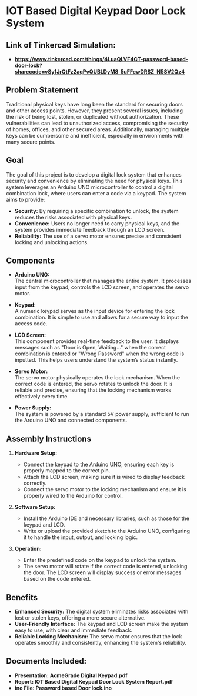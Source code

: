 # IOT Based Digital Keypad Door Lock System

## Link of Tinkercad Simulation:
- **https://www.tinkercad.com/things/4LuaQLVF4CT-password-based-door-lock?sharecode=vSy1JrQtFz2aqPvQUBLDyM8_5uFFewDRSZ_N5SV2Qz4**

## Problem Statement
Traditional physical keys have long been the standard for securing doors and other access points. However, they present several issues, including the risk of being lost, stolen, or duplicated without authorization. These vulnerabilities can lead to unauthorized access, compromising the security of homes, offices, and other secured areas. Additionally, managing multiple keys can be cumbersome and inefficient, especially in environments with many secure points.

## Goal
The goal of this project is to develop a digital lock system that enhances security and convenience by eliminating the need for physical keys. This system leverages an Arduino UNO microcontroller to control a digital combination lock, where users can enter a code via a keypad. The system aims to provide:

- **Security:** By requiring a specific combination to unlock, the system reduces the risks associated with physical keys.
- **Convenience:** Users no longer need to carry physical keys, and the system provides immediate feedback through an LCD screen.
- **Reliability:** The use of a servo motor ensures precise and consistent locking and unlocking actions.

## Components

- **Arduino UNO:**  
  The central microcontroller that manages the entire system. It processes input from the keypad, controls the LCD screen, and operates the servo motor.
- **Keypad:**  
  A numeric keypad serves as the input device for entering the lock combination. It is simple to use and allows for a secure way to input the access code.
- **LCD Screen:**  
  This component provides real-time feedback to the user. It displays messages such as "Door is Open, Waiting..." when the correct combination is entered or "Wrong Password" when the wrong code is inputted. This helps users understand the system’s status instantly.
- **Servo Motor:**  
  The servo motor physically operates the lock mechanism. When the correct code is entered, the servo rotates to unlock the door. It is reliable and precise, ensuring that the locking mechanism works effectively every time.

- **Power Supply:**  
  The system is powered by a standard 5V power supply, sufficient to run the Arduino UNO and connected components.

## Assembly Instructions

1. **Hardware Setup:**
   - Connect the keypad to the Arduino UNO, ensuring each key is properly mapped to the correct pin.
   - Attach the LCD screen, making sure it is wired to display feedback correctly.
   - Connect the servo motor to the locking mechanism and ensure it is properly wired to the Arduino for control.

2. **Software Setup:**
   - Install the Arduino IDE and necessary libraries, such as those for the keypad and LCD.
   - Write or upload the provided sketch to the Arduino UNO, configuring it to handle the input, output, and locking logic.

3. **Operation:**
   - Enter the predefined code on the keypad to unlock the system.
   - The servo motor will rotate if the correct code is entered, unlocking the door. The LCD screen will display success or error messages based on the code entered.

## Benefits
- **Enhanced Security:** The digital system eliminates risks associated with lost or stolen keys, offering a more secure alternative.
- **User-Friendly Interface:** The keypad and LCD screen make the system easy to use, with clear and immediate feedback.
- **Reliable Locking Mechanism:** The servo motor ensures that the lock operates smoothly and consistently, enhancing the system's reliability.

## Documents Included:
- **Presentation: AcmeGrade Digital Keypad.pdf**
- **Report: IOT Based Digital Keypad Door Lock System Report.pdf**
- **ino File: Password based Door lock.ino**
  
